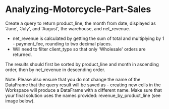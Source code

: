 # Analyzing-Motorcycle-Part-Sales
Create a query to return product_line, the month from date, displayed as 'June', 'July', and 'August', the warehouse, and net_revenue.

- net_revenue is calculated by getting the sum of total and multiplying by 1 - payment_fee, rounding to two decimal places.
- Will need to filter client_type so that only 'Wholesale' orders are returned.

The results should first be sorted by product_line and month in ascending order, then by net_revenue in descending order.

Note: Please also ensure that you do not change the name of the DataFrame that the query result will be saved as - creating new cells in the Workspace will produce a DataFrame with a different name. Make sure that your final solution uses the names provided: revenue_by_product_line (see image below).
